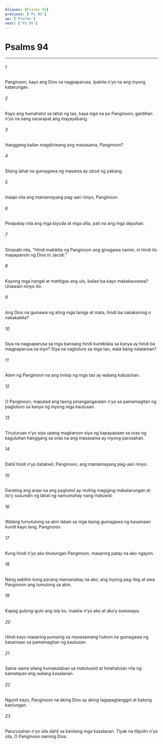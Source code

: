 ```yaml
---
Aliases: [Psalms 94]
previous: ['Ps 93']
up: ['Psalms']
next: ['Ps 95']
---
```

# Psalms 94

***


###### 1 


Panginoon, kayo ang Dios na nagpaparusa. Ipakita nʼyo na ang inyong katarungan. 


###### 2 


Kayo ang humahatol sa lahat ng tao, kaya sige na po Panginoon, gantihan nʼyo na nang nararapat ang mayayabang. 


###### 3 


Hanggang kailan magdiriwang ang masasama, Panginoon? 


###### 4 


Silang lahat na gumagawa ng masama ay ubod ng yabang. 


###### 5 


Inaapi nila ang mamamayang pag-aari ninyo, Panginoon. 


###### 6 


Pinapatay nila ang mga biyuda at mga ulila, pati na ang mga dayuhan. 


###### 7 


Sinasabi nila, "Hindi makikita ng Panginoon ang ginagawa namin; ni hindi ito mapapansin ng Dios ni Jacob." 


###### 8 


Kayong mga hangal at matitigas ang ulo, kailan ba kayo makakaunawa? Unawain ninyo ito: 


###### 9 


Ang Dios na gumawa ng ating mga tainga at mata, hindi ba nakakarinig o nakakakita? 


###### 10 


Siya na nagpaparusa sa mga bansang hindi kumikilala sa kanya ay hindi ba magpaparusa sa inyo? Siya na nagtuturo sa mga tao, wala bang nalalaman? 


###### 11 


Alam ng Panginoon na ang iniisip ng mga tao ay walang kabuluhan. 


###### 12 


O Panginoon, mapalad ang taong pinangangaralan nʼyo sa pamamagitan ng pagtuturo sa kanya ng inyong mga kautusan. 


###### 13 


Tinuturuan nʼyo siya upang magkaroon siya ng kapayapaan sa oras ng kaguluhan hanggang sa oras na ang masasama ay inyong parusahan. 


###### 14 


Dahil hindi nʼyo itatakwil, Panginoon, ang mamamayang pag-aari ninyo. 


###### 15 


Darating ang araw na ang paghatol ay muling magiging makatarungan at itoʼy susundin ng lahat ng namumuhay nang matuwid. 


###### 16 


Walang tumutulong sa akin laban sa mga taong gumagawa ng kasamaan kundi kayo lang, Panginoon. 


###### 17 


Kung hindi nʼyo ako tinulungan Panginoon, maaaring patay na ako ngayon. 


###### 18 


Nang sabihin kong parang mamamatay na ako, ang inyong pag-ibig at awa Panginoon ang tumulong sa akin. 


###### 19 


Kapag gulong-gulo ang isip ko, inaaliw nʼyo ako at akoʼy sumasaya. 


###### 20 


Hindi kayo maaaring pumanig sa masasamang hukom na gumagawa ng kasamaan sa pamamagitan ng kautusan. 


###### 21 


Sama-sama silang kumakalaban sa matutuwid at hinahatulan nila ng kamatayan ang walang kasalanan. 


###### 22 


Ngunit kayo, Panginoon na aking Dios ay aking tagapagtanggol at batong kanlungan. 


###### 23 


Parurusahan nʼyo sila dahil sa kanilang mga kasalanan. Tiyak na lilipulin nʼyo sila, O Panginoon naming Dios.
